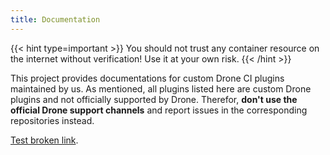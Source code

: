 ```yaml
---
title: Documentation
---
```


{{< hint type=important >}}
You should not trust any container resource on the internet without verification! Use it at your own risk.
{{< /hint >}}

This project provides documentations for custom Drone CI plugins maintained by us. As mentioned, all plugins listed here are custom Drone plugins and not officially supported by Drone. Therefor, **don't use the official Drone support channels** and report issues in the corresponding repositories instead.

[Test broken link](http://localhost:8099).
